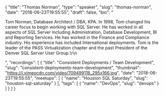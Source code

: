 {
  "title": "Thomas Norman",
  "type": "speaker",
  "slug": "thomas-norman",
  "date": "2018-06-23T19:55:55",
  "draft": false,
  "bio": "<p>Tom Norman, Database Architect / DBA, KPA. In 1998, Tom changed his career focus to begin working with SQL Server. He has worked in all aspects of SQL Server including Administration, Database Development, BI and Reporting Services. He has worked in the Finance and Compliance industry.  His experience has included International deployments. Tom is the leader of the PASS Virtualization chapter and the past President of the Denver SQL Server User Group.\r\n</p>",
  "recordings": [
    {
      "title": "Consistent Deployments / Team Development",
      "slug": "consistent-deployments-team-development",
      "thumbnail": "https://i.vimeocdn.com/video/709499118_295x166.jpg",
      "date": "2018-06-23T19:55:55",
      "meetups": [
        {
          "name": "Houston SQL Saturday",
          "slug": "houston-sql-saturday"
        }
      ],
      "tags": [
        {
          "name": "DevOps",
          "slug": "devops"
        }
      ]
    }
  ]
}